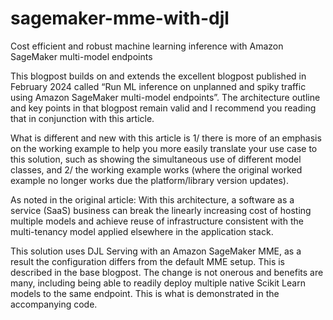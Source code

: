 # sagemaker-mme-with-djl
Cost efficient and robust machine learning inference with Amazon SageMaker multi-model endpoints

This blogpost builds on and extends the excellent blogpost published in February 2024 called “Run ML inference on unplanned and spiky traffic using Amazon SageMaker multi-model endpoints”. The architecture outline and key points in that blogpost remain valid and I recommend you reading that in conjunction with this article.


What is different and new with this article is 1/ there is more of an emphasis on the working example to help you more easily translate your use case to this solution, such as showing the simultaneous use of different model classes, and 2/ the working example works (where the original worked example no longer works due the platform/library version updates).


As noted in the original article: With this architecture, a software as a service (SaaS) business can break the linearly increasing cost of hosting multiple models and achieve reuse of infrastructure consistent with the multi-tenancy model applied elsewhere in the application stack. 


This solution uses DJL Serving with an Amazon SageMaker MME, as a result the configuration differs from the default MME setup. This is described in the base blogpost. The change is not onerous and benefits are many, including being able to readily deploy multiple native Scikit Learn models to the same endpoint. This is what is demonstrated in the accompanying code.
 
